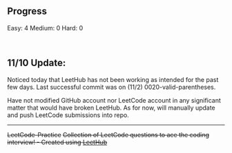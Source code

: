 ## Progress

Easy: 4
Medium: 0
Hard: 0

<br />

## 11/10 Update:

Noticed today that LeetHub has not been working as intended for the past few days. Last successful commit was on (11/2) 0020-valid-parentheses.

Have not modified GitHub account nor LeetCode account in any significant matter that would have broken LeetHub. As for now, will manually update and push LeetCode submissions into repo.

<hr/>

~~LeetCode-Practice~~
~~Collection of LeetCode questions to ace the coding interview! - Created using [LeetHub](https://github.com/QasimWani/LeetHub)~~
